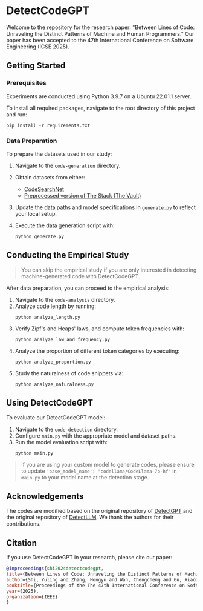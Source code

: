 # DetectCodeGPT

Welcome to the repository for the research paper: "Between Lines of Code: Unraveling the Distinct Patterns of Machine and Human Programmers." Our paper has been accepted to the 47th International Conference on Software Engineering (ICSE 2025). 

## Getting Started

### Prerequisites

Experiments are conducted using Python 3.9.7 on a Ubuntu 22.01.1 server.

To install all required packages, navigate to the root directory of this project and run:

```
pip install -r requirements.txt
```

### Data Preparation

To prepare the datasets used in our study:

1. Navigate to the `code-generation` directory.
2. Obtain datasets from either:
   - [CodeSearchNet](https://github.com/github/CodeSearchNet)
   - [Preprocessed version of The Stack (The Vault)](https://github.com/FSoft-AI4Code/TheVault)

3. Update the data paths and model specifications in `generate.py` to reflect your local setup.
4. Execute the data generation script with:
   ```
   python generate.py
   ```

## Conducting the Empirical Study

> You can skip the empirical study if you are only interested in detecting machine-generated code with DetectCodeGPT.

After data preparation, you can proceed to the empirical analysis:

1. Navigate to the `code-analysis` directory.
2. Analyze code length by running:
   ```
   python analyze_length.py
   ```
3. Verify Zipf's and Heaps' laws, and compute token frequencies with:
   ```
   python analyze_law_and_frequency.py
   ```
4. Analyze the proportion of different token categories by executing:
   ```
   python analyze_proportion.py
   ```
5. Study the naturalness of code snippets via:
   ```
   python analyze_naturalness.py
   ```

## Using DetectCodeGPT

To evaluate our DetectCodeGPT model:

1. Navigate to the `code-detection` directory.
2. Configure `main.py` with the appropriate model and dataset paths. 
3. Run the model evaluation script with:
   ```
   python main.py
   ```

> If you are using your custom model to generate codes, please ensure to update `'base_model_name': "codellama/CodeLlama-7b-hf"` in `main.py` to your model name at the detection stage.

## Acknowledgements

The codes are modified based on the original repository of [DetectGPT](https://github.com/eric-mitchell/detect-gpt/tree/main/) and the original repository of [DetectLLM](https://github.com/mbzuai-nlp/DetectLLM). We thank the authors for their contributions.

## Citation

If you use DetectCodeGPT in your research, please cite our paper:

```bibtex
@inproceedings{shi2024detectcodegpt,
title={Between Lines of Code: Unraveling the Distinct Patterns of Machine and Human Programmers},
author={Shi, Yuling and Zhang, Hongyu and Wan, Chengcheng and Gu, Xiaodong},
booktitle={Proceedings of the The 47th International Conference on Software Engineering (ICSE 2025)},
year={2025},
organization={IEEE}
}
```